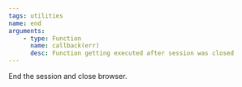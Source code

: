 ```yaml
---
tags: utilities
name: end
arguments:
    - type: Function
      name: callback(err)
      desc: Function getting executed after session was closed
---
```


End the session and close browser.